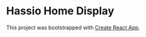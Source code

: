 # Hassio Home Display

This project was bootstrapped with [Create React App](https://github.com/facebook/create-react-app).
